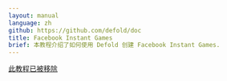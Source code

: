 ```yaml
---
layout: manual
language: zh
github: https://github.com/defold/doc
title: Facebook Instant Games
brief: 本教程介绍了如何使用 Defold 创建 Facebook Instant Games.
---
```


[此教程已被移除](/extension-fbinstant)